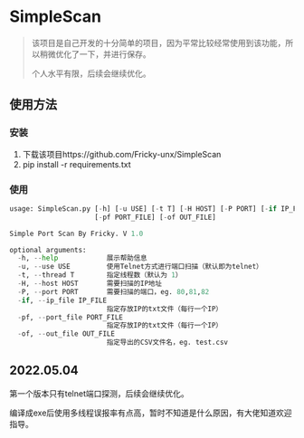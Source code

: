 # SimpleScan

>   该项目是自己开发的十分简单的项目，因为平常比较经常使用到该功能，所以稍微优化了一下，并进行保存。
>
>   个人水平有限，后续会继续优化。

## 使用方法

### 安装

1.  下载该项目https://github.com/Fricky-unx/SimpleScan
2.  pip install -r requirements.txt

### 使用

```python
usage: SimpleScan.py [-h] [-u USE] [-t T] [-H HOST] [-P PORT] [-if IP_FILE]
                     [-pf PORT_FILE] [-of OUT_FILE]

Simple Port Scan By Fricky. V 1.0

optional arguments:
  -h, --help            展示帮助信息
  -u, --use USE     	使用Telnet方式进行端口扫描（默认即为telnet）
  -t, --thread T      	指定线程数（默认为 1）
  -H, --host HOST  		需要扫描的IP地址
  -P, --port PORT  		需要扫描的端口，eg. 80,81,82
  -if, --ip_file IP_FILE
                        指定存放IP的txt文件（每行一个IP）
  -pf, --port_file PORT_FILE
                        指定存放IP的txt文件（每行一个IP）
  -of, --out_file OUT_FILE
                        指定导出的CSV文件名，eg. test.csv
```



## 2022.05.04

第一个版本只有telnet端口探测，后续会继续优化。

编译成exe后使用多线程误报率有点高，暂时不知道是什么原因，有大佬知道欢迎指导。
